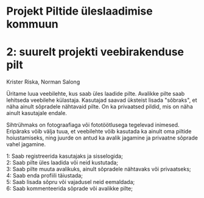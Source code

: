 # Projekt Piltide üleslaadimise kommuun
# 2: suurelt projekti veebirakenduse pilt

Krister Riska, Norman Salong  

Üritame luua veebilehte, kus saab üles laadide pilte. Avalikke pilte saab lehitseda veebilehe külastaja. Kasutajad saavad üksteist lisada  "sõbraks", et näha ainult sõpradele nähtavaid pilte. On ka privaatsed pildid, mis on näha ainult kasutajale endale.

Sihtrühmaks on fotograafiaga või fototöötlusega tegelevad inimesed. Eripäraks võib välja tuua, et veebilehte võib kasutada ka ainult oma  piltide hoiustamiseks, ning juurde on antud ka avalik jagamine ja privaatne sõprade vahel jagamine.

1: Saab registreerida kasutajaks ja sisselogida;  
2: Saab pilte üles laadida või neid kustutada;  
3: Saab pilte muuta avalikuks, ainult sõpradele nähtavaks või privaatseks;  
4: Saab enda profiili täiustada;  
5: Saab lisada sõpru või vajadusel neid eemaldada;  
6: Saab kommenteerida sõprade või avalikke pilte;  



